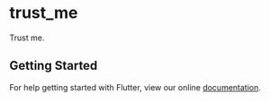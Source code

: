 # trust_me

Trust me.

## Getting Started

For help getting started with Flutter, view our online
[documentation](https://flutter.io/).
